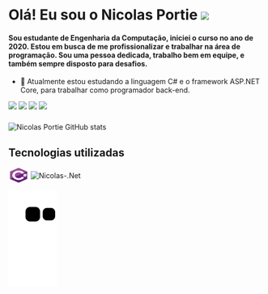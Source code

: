 <h1 align="left">Olá! Eu sou o Nicolas Portie <img src="https://raw.githubusercontent.com/kaueMarques/kaueMarques/master/hi.gif" height="30px"</h1>


#### Sou estudante de Engenharia da Computação, iniciei o curso no ano de 2020. Estou em busca de me profissionalizar e trabalhar na área de programação. Sou uma pessoa dedicada, trabalho bem em equipe, e também sempre disposto para desafios.


- 🌱 Atualmente estou estudando a linguagem C# e o framework ASP.NET Core, para trabalhar como programador back-end.


<div> 
   <a href="https://instagram.com/nicolasportie" target="_blank"><img src="https://img.shields.io/badge/-Instagram-%23E4405F?style=for-the-badge&logo=instagram&logoColor=white" target="_blank"></a>
  <a href="https://www.linkedin.com/in/nicolasportie/" target="_blank"><img src="https://img.shields.io/badge/-LinkedIn-%230077B5?style=for-the-badge&logo=linkedin&logoColor=white" target="_blank"></a> 
   <a href="https://api.whatsapp.com/send?phone=5518991491635&text=Ol%C3%A1%2C%20venho%20do%20github.%20Gostaria%20de%20falar%20com%20voc%C3%AA!" target="_blank"><img src="https://img.shields.io/badge/WhatsApp-25D366?style=for-the-badge&logo=whatsapp&logoColor=white"_blank"></a>
  <a href = "mailto:nicolasportie@outlook.com" target="_blank"><img src="https://img.shields.io/badge/Microsoft_Outlook-0078D4?style=for-the-badge&logo=microsoft-outlook&logoColor=white"_blank"></a>
</div>

###

  ![Nicolas Portie GitHub stats](https://github-readme-stats.vercel.app/api?username=nicolasportie&show_icons=true&theme=white)


## Tecnologias utilizadas
<div>
  <img align="center" alt="Nicolas-Csharp" height="30" width="40" src="https://raw.githubusercontent.com/devicons/devicon/master/icons/csharp/csharp-original.svg">
   <img align="center" alt="Nicolas-.Net" height="30" width="40" src="https://cdn.jsdelivr.net/gh/devicons/devicon/icons/dot-net/dot-net-plain.svg" />

   
  ![Snake animation](https://github.com/rafaballerini/rafaballerini/blob/output/github-contribution-grid-snake.svg)
 
</div>




